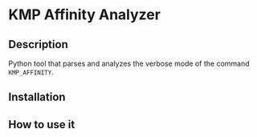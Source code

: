 # KMP Affinity Analyzer

## Description

Python tool that parses and analyzes the verbose mode of the command `KMP_AFFINITY`.

## Installation

## How to use it
